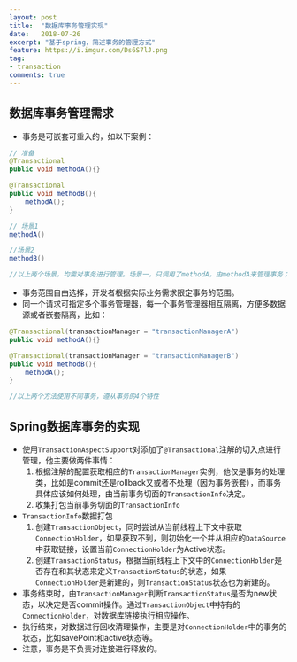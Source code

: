 ```yaml
---
layout: post
title:  "数据库事务管理实现"
date:   2018-07-26
excerpt: "基于spring，简述事务的管理方式"
feature: https://i.imgur.com/Ds6S7lJ.png
tag:
- transaction
comments: true
---
```

## 数据库事务管理需求

* 事务是可嵌套可重入的，如以下案例：

``` java
// 准备
@Transactional
public void methodA(){}

@Transactional
public void methodB(){
    methodA();
}

// 场景1
methodA()

//场景2
methodB()

//以上两个场景，均需对事务进行管理。场景一，只调用了methodA，由methodA来管理事务；场景二，同时调用了methodA和methodB，两个方法都可以进行事务管理，但此处methodB范围更广，由methodB管理事务。
```
* 事务范围自由选择，开发者根据实际业务需求限定事务的范围。
* 同一个请求可指定多个事务管理器，每一个事务管理器相互隔离，方便多数据源或者嵌套隔离，比如：

``` java
@Transactional(transactionManager = "transactionManagerA")
public void methodA(){}

@Transactional(transactionManager = "transactionManagerB")
public void methodB(){
    methodA();
}

//以上两个方法使用不同事务，遵从事务的4个特性
```

## Spring数据库事务的实现

* 使用`TransactionAspectSupport`对添加了`@Transactional`注解的切入点进行管理，他主要做两件事情：
    1. 根据注解的配置获取相应的`TransactionManager`实例，他仅是事务的处理类，比如是commit还是rollback又或者不处理（因为事务嵌套），而事务具体应该如何处理，由当前事务切面的`TransactionInfo`决定。
    2. 收集打包当前事务切面的`TransactionInfo`
* `TransactionInfo`数据打包
    1. 创建`TransactionObject`，同时尝试从当前线程上下文中获取`ConnectionHolder`，如果获取不到，则初始化一个并从相应的`DataSource`中获取链接，设置当前`ConnectionHolder`为Active状态。
    2. 创建`TransactionStatus`，根据当前线程上下文中的`ConnectionHolder`是否存在和其状态来定义`TransactionStatus`的状态，如果`ConnectionHolder`是新建的，则`TransactionStatus`状态也为新建的。
* 事务结束时，由`TransactionManager`判断`TransactionStatus`是否为new状态，以决定是否commit操作。通过`TransactionObject`中持有的`ConnectionHolder`，对数据库链接执行相应操作。
* 执行结束，对数据进行回收清理操作，主要是对`ConnectionHolder`中的事务的状态，比如savePoint和active状态等。
* 注意，事务是不负责对连接进行释放的。
